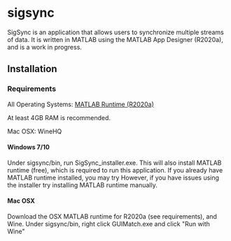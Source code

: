 # sigsync

SigSync is an application that allows users to synchronize multiple streams of data. It is written in MATLAB using the MATLAB App Designer (R2020a), 
and is a work in progress.


## Installation

### Requirements
All Operating Systems:
[MATLAB Runtime (R2020a)](https://www.mathworks.com/products/compiler/matlab-runtime.html)

At least 4GB RAM is recommended.

Mac OSX:
  WineHQ

#### Windows 7/10

Under sigsync/bin, run SigSync_installer.exe. This will also install MATLAB runtime (free), which is required to run this application. If you already have MATLAB runtime installed, you may try 
However, if you have issues using the installer try installing MATLAB runtime manually.


#### Mac OSX

Download the OSX MATLAB runtime for R2020a (see requirements), and Wine. Under sigsync/bin, right click GUIMatch.exe and click "Run with Wine"
